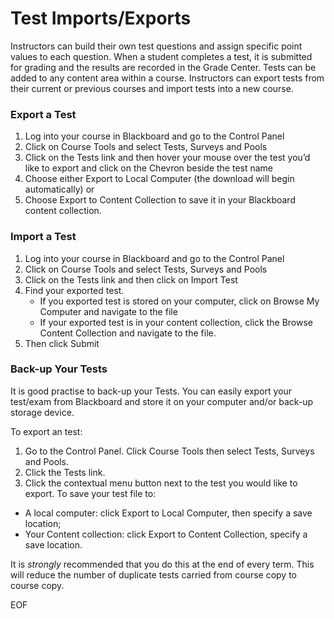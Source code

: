 # Test Imports/Exports

Instructors can build their own test questions and assign specific point values to each question. When a student completes a test, it is submitted for grading and the results are recorded in the Grade Center. Tests can be added to any content area within a course. Instructors can export tests from their current or previous courses and import tests into a new course.

### Export a Test
   1. Log into your course in Blackboard and go to the Control Panel
   2. Click on Course Tools and select Tests, Surveys and Pools
   3. Click on the Tests link and then hover your mouse over the test you’d like to export and click on the Chevron beside the test name
   4. Choose either Export to Local Computer (the download will begin automatically) or
   5. Choose Export to Content Collection to save it in your Blackboard content collection.


### Import a Test
   1. Log into your course in Blackboard and go to the Control Panel
   2. Click on Course Tools and select Tests, Surveys and Pools
   3. Click on the Tests link and then click on Import Test
   4. Find your exported test.
       - If you exported test is stored on your computer, click on Browse My Computer and navigate to the file
       - If your exported test is in your content collection, click the Browse Content Collection and navigate to the file.
   5. Then click Submit

### Back-up Your Tests

It is good practise to back-up your Tests. You can easily export your test/exam from Blackboard and store it on your computer and/or back-up storage device.

To export an test:

1. Go to the Control Panel. Click Course Tools then select Tests, Surveys and Pools.
2. Click the Tests link.
3. Click the contextual menu button next to the test you would like to export.
To save your test file to:
  *  A local computer: click Export to Local Computer, then specify a save location;
  *  Your Content collection: click Export to Content Collection, specify a save location.

It is *strongly* recommended that you do this at the end of every term. This will reduce the number of duplicate tests carried from course copy to course copy.




EOF
